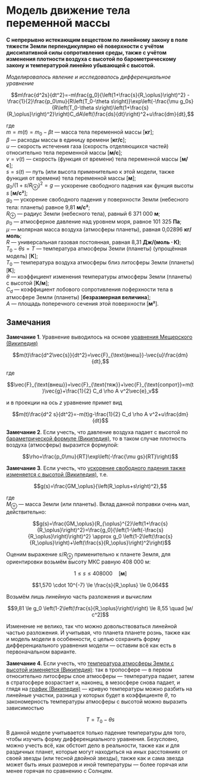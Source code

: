 # Модель движение тела переменной массы

**С непрерывно истекающим веществом по линейному закону в поле тяжести Земли перпендикулярно её поверхности с учётом диссипативной силы сопротивления среды, также с учётом изменения плотности воздуха с высотой по барометрическому закону и температурой линейно убывающей с высотой.**

*Моделировалось явление и исследовалось дифференциальное уравнение*

```math
m\frac{d^2s}{dt^2}=-m\frac{g_0}{\left(1+\frac{s}{R_\oplus}\right)^2} - \frac{1}{2}\frac{p_0\mu}{R\left(T_0-\theta s\right)}\exp\left(-\frac{\mu g_0s}{R\left(T_0-\theta s\right)\left(1+\frac{s}{R_\oplus}\right)^2}\right)C_dA\left(\frac{ds}{dt}\right)^2+u\frac{dm}{dt},
```

где  
$m=m(t)=m_0-\beta t$ — масса тела переменной массы \[**кг**\];  
$\beta$ — расходы массы в единицу времени \[**кг/с**\];  
$u$ — скорость истечения газа (скорость отделяющихся частей) относительно тела переменной массы \[**м/с**\];  
$v=v(t)$ — скорость (функция от времени) тела переменной массы \[**м/с**\];  
$s=s(t)$ — путь (или высота применительно к этой модели, также функция от времени) тела переменной массы \[**м**\];  
$g_0/\left(1+s/R_\oplus\right)^2=g$ — ускорение свободного падения как фунция высоты $s$ \[**м/с²**\];  
$g_0$ — ускорение свободного падения у поверхности Земли (небесного тела: планеты) равное 9,81 **м/с²**;  
$R_\oplus$ — радиус Земли (небесного тела), равный  6 371 000 **м**;  
$p_0$ — атмосферное давление над уровнем моря, равное 101 325 **Па**;  
$\mu$ — молярная масса воздуха (атмосферы планеты), равная 0,02896 **кг/моль**;  
$R$ — универсальная газовая постоянная, равная 8,31 **Дж/(моль ⋅ К)**;  
$T_0-\theta s=T$ — температура атмосферы Земли (планеты) (упрощённая модель) \[**К**\];  
$T_0$ — температура воздуха атмосферы близ литосферы Земли (планеты) \[**К**\];  
$\theta$ — коэффициент изменения температуры атмосферы Земли (планеты) с высотой \[**К/м**\];  
$C_d$ — коэффициент лобового сопротивления поферхности тела в атмосфере Земли (планеты) \[**безразмерная величина**\];  
$A$ — площадь поперечного сечения этой поверхности \[**м²**\].  

## Замечания
**Замечание 1**. Уравнение выводилось на основе [уравнения Мещерского (Википедия)](https://ru.wikipedia.org/wiki/Уравнение_Мещерского)  

```math
m(t)\frac{d^2\vec{s}}{dt^2}=\vec{F}_{\text{внеш}}-\vec{u}\frac{dm}{dt},
```
где
```math
\vec{F}_{\text{внеш}}=\vec{F}_{\text{тяж}}+\vec{F}_{\text{сопрот}}=m(t)\vec{g}+\frac{1}{2} C_d \rho A v^2\vec{e}_v
```
и в проекции на ось $z$ уравнение примет вид
```math
m(t)\frac{d^2 s}{dt^2}=-m(t)g-\frac{1}{2} C_d \rho A v^2+u\frac{dm}{dt}
```

**Замечание 2**. Если учесть, что давление воздуха падает с высотой по [бараметрической формуле (Википедия)](https://ru.wikipedia.org/wiki/%D0%91%D0%B0%D1%80%D0%BE%D0%BC%D0%B5%D1%82%D1%80%D0%B8%D1%87%D0%B5%D1%81%D0%BA%D0%B0%D1%8F_%D1%84%D0%BE%D1%80%D0%BC%D1%83%D0%BB%D0%B0), то в таком случае плотность воздуха (атмосферы) выразится формулой:
```math
\rho=\frac{p_0\mu}{RT}\exp\left(-\frac{\mu gs}{RT}\right)
```

**Замечание 3**. Если учесть, что [ускорение свободного падения также изменяется с высотой (Википедия)](https://ru.wikipedia.org/wiki/%D0%A3%D1%81%D0%BA%D0%BE%D1%80%D0%B5%D0%BD%D0%B8%D0%B5_%D1%81%D0%B2%D0%BE%D0%B1%D0%BE%D0%B4%D0%BD%D0%BE%D0%B3%D0%BE_%D0%BF%D0%B0%D0%B4%D0%B5%D0%BD%D0%B8%D1%8F), т.е.
```math
g(s)=\frac{GM_\oplus}{\left(R_\oplus+s\right)^2},
```
где  
$M_\oplus$ — масса Земли (или планеты). Вклад данной поправки очень мал, действительно:
```math
g(s)=\frac{GM_\oplus}{R_{\oplus}^{2}\left(1+\frac{s}{R_\oplus}\right)^2}=\frac{g_0}{\left(1-\left(-\frac{s}{R_\oplus}\right)\right)^2} \approx g_0 \left(1-2\left(\frac{s}{R_\oplus}\right)+\left(\frac{s}{R_\oplus}\right)^2\right)
```
Оценим выражение $s/R_\oplus$ применительно к планете Земля, для ориентировки возьмём высоту МКС равную 408 000 м:
```math
1 \le s \le 408 000 \quad [\textbf{м}]
```
```math
1,570 \cdot 10^{-7} \le \frac{s}{R_\oplus} \le 0,064
```
Возьмём лишь линейную часть разложения и вычислим
```math
9,81 \le g_0 \left(1-2\left(\frac{s}{R_\oplus}\right)\right) \le 8,55 \quad [м/с^2]
```
Изменение не велико, так что можно довольствоваться линейной частью разложения. И учитывая, что планета планете рознь, также как и модель модели в особенности, с целью сохранить форму дифференциального уравнения модели — оставим всё как есть в первоначальном варианте.

**Замечание 4**. Если учесть, что [температура атмосферы Земли с высотой изменяется (Википедия)](https://ru.wikipedia.org/wiki/%D0%A1%D1%82%D0%B0%D0%BD%D0%B4%D0%B0%D1%80%D1%82%D0%BD%D0%B0%D1%8F_%D0%B0%D1%82%D0%BC%D0%BE%D1%81%D1%84%D0%B5%D1%80%D0%B0): так в тропосфере — в первом относительно литосферы слое атмосферы — температура падает, затем в стратосфере возрастает и, наконец, в мезосфере снова падает, и глядя на [график (Википедия)](https://commons.wikimedia.org/wiki/File:Comparison_International_Standard_Atmosphere_space_diving.svg?uselang=ru) — кривую температуры можно разбить на линейные участки, разница у которых будет в коэффициенте $\theta$, то закономерность температуры атмосферы с высотой можно выразить зависимостью
```math
T=T_0-\theta s
```
В данной моделе учитывается только падение температуры для того, чтобы изучить форму дифференциального уравнения. Безусловно, можно учесть всё, как обстоит дело в реальности, также как и для раздичных планет, которые могут находиться на иных расстояниях от своей звезды (или тесной двойной звезды), также как и сама звезда может быть иных размеров и иной температуры — более горячая или менее горячая по сравнению с Солнцем.

